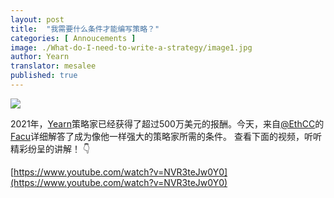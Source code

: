 ```yaml
---
layout: post
title:  "我需要什么条件才能编写策略？"
categories: [ Annoucements ]
image: ./What-do-I-need-to-write-a-strategy/image1.jpg
author: Yearn
translator: mesalee
published: true
---
```


![](image1.jpg) <br>

2021年，[Yearn](https://t.me/yearnupdates)策略家已经获得了超过500万美元的报酬。今天，来自[@EthCC](https://twitter.com/EthCC/)的[Facu](https://t.me/fameal)详细解答了成为像他一样强大的策略家所需的条件。 查看下面的视频，听听精彩纷呈的讲解！ 👇

[https://www.youtube.com/watch?v=NVR3teJw0Y0](https://www.youtube.com/watch?v=NVR3teJw0Y0)

